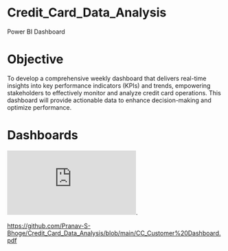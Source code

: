 # Credit_Card_Data_Analysis
Power BI Dashboard

# Objective

To develop a comprehensive weekly dashboard that delivers real-time insights into key performance indicators (KPIs) and trends, empowering stakeholders to effectively monitor and analyze credit card operations. This dashboard will provide actionable data to enhance decision-making and optimize performance.

# Dashboards

![Dashboard](https://github.com/Pranav-S-Bhoge/Credit_Card_Data_Analysis/blob/main/CC_Transaction%20Dashboard.pdf).

https://github.com/Pranav-S-Bhoge/Credit_Card_Data_Analysis/blob/main/CC_Customer%20Dashboard.pdf
